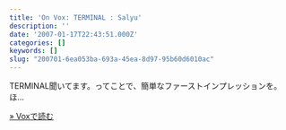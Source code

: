 ```yaml
---
title: 'On Vox: TERMINAL : Salyu'
description: ''
date: '2007-01-17T22:43:51.000Z'
categories: []
keywords: []
slug: "200701-6ea053ba-693a-45ea-8d97-95b60d6010ac"
---
```

TERMINAL聞いてます。ってことで、簡単なファーストインプレッションを。 ほ…

[» Voxで読む](http://qli.vox.com/library/post/terminal-salyu.html)